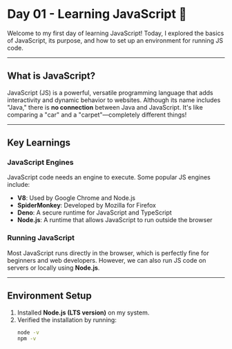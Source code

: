 # Day 01 - Learning JavaScript 🚀  

Welcome to my first day of learning JavaScript! Today, I explored the basics of JavaScript, its purpose, and how to set up an environment for running JS code.  

---

## What is JavaScript?  
JavaScript (JS) is a powerful, versatile programming language that adds interactivity and dynamic behavior to websites. Although its name includes "Java," there is **no connection** between Java and JavaScript. It's like comparing a "car" and a "carpet"—completely different things!  

---

## Key Learnings  

### JavaScript Engines  
JavaScript code needs an engine to execute. Some popular JS engines include:  
- **V8**: Used by Google Chrome and Node.js  
- **SpiderMonkey**: Developed by Mozilla for Firefox  
- **Deno**: A secure runtime for JavaScript and TypeScript  
- **Node.js**: A runtime that allows JavaScript to run outside the browser  

### Running JavaScript  
Most JavaScript runs directly in the browser, which is perfectly fine for beginners and web developers. However, we can also run JS code on servers or locally using **Node.js**.  

---

## Environment Setup  

1. Installed **Node.js (LTS version)** on my system.  
2. Verified the installation by running:  
   ```bash
   node -v
   npm -v
